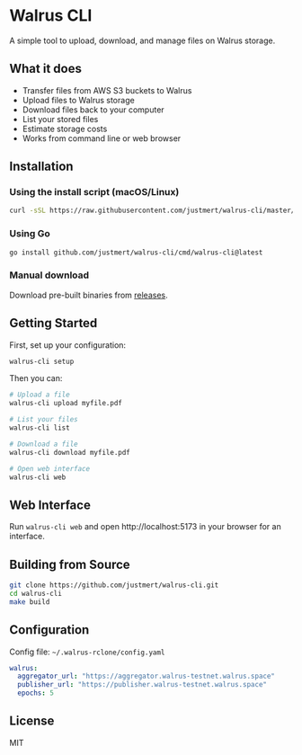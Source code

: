 # Walrus CLI

A simple tool to upload, download, and manage files on Walrus storage.

## What it does

- Transfer files from AWS S3 buckets to Walrus
- Upload files to Walrus storage
- Download files back to your computer
- List your stored files
- Estimate storage costs
- Works from command line or web browser

## Installation

### Using the install script (macOS/Linux)
```bash
curl -sSL https://raw.githubusercontent.com/justmert/walrus-cli/master/install.sh | bash
```

### Using Go
```bash
go install github.com/justmert/walrus-cli/cmd/walrus-cli@latest
```

### Manual download
Download pre-built binaries from [releases](https://github.com/justmert/walrus-cli/releases).

## Getting Started

First, set up your configuration:

```bash
walrus-cli setup
```

Then you can:

```bash
# Upload a file
walrus-cli upload myfile.pdf

# List your files
walrus-cli list

# Download a file
walrus-cli download myfile.pdf

# Open web interface
walrus-cli web
```

## Web Interface

Run `walrus-cli web` and open http://localhost:5173 in your browser for an interface.

## Building from Source

```bash
git clone https://github.com/justmert/walrus-cli.git
cd walrus-cli
make build
```

## Configuration

Config file: `~/.walrus-rclone/config.yaml`

```yaml
walrus:
  aggregator_url: "https://aggregator.walrus-testnet.walrus.space"
  publisher_url: "https://publisher.walrus-testnet.walrus.space"
  epochs: 5
```

## License

MIT
